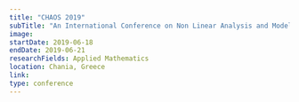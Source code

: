 ```yaml
---
title: "CHAOS 2019"
subTitle: "An International Conference on Non Linear Analysis and Modeling: Theory and Applications."
image:
startDate: 2019-06-18
endDate: 2019-06-21
researchFields: Applied Mathematics
location: Chania, Greece
link: 
type: conference
---
```

